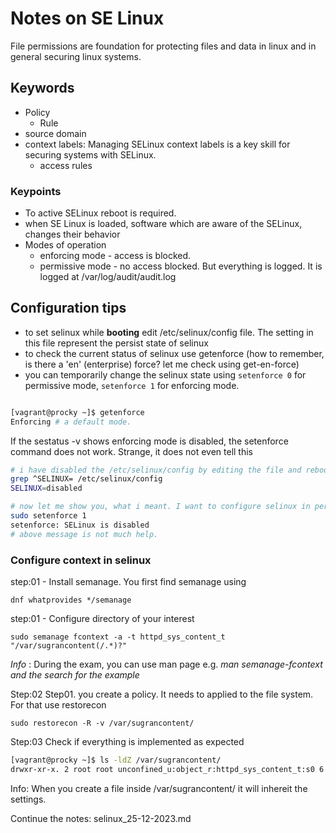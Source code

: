 # Notes on SE Linux

File permissions are foundation for protecting files and data in linux and in general securing linux systems.

## Keywords

- Policy
  - Rule
- source domain
- context labels: Managing SELinux context labels is a key skill for securing systems with SELinux.
  - access rules

### Keypoints

- To active SELinux reboot is required.
- when SE Linux is loaded, software which are aware of the SELinux, changes their behavior
- Modes of operation
  - enforcing mode - access is blocked.
  - permissive mode - no access blocked. But everything is logged. It is logged at /var/log/audit/audit.log

## Configuration tips

- to set selinux while **booting** edit /etc/selinux/config file. The setting in this file represent the persist state of selinux
- to check the current status of selinux use getenforce (how to remember, is there a 'en' (enterprise) force? let me check using get-en-force)
- you can temporarily change the selinux state using `setenforce 0` for permissive mode, `setenforce 1` for enforcing mode.

```bash

[vagrant@procky ~]$ getenforce 
Enforcing # a default mode.

```

If the sestatus -v shows enforcing mode is disabled, the setenforce command does not work. Strange, it does not even tell this

```bash
# i have disabled the /etc/selinux/config by editing the file and reboot the server
grep ^SELINUX= /etc/selinux/config 
SELINUX=disabled

# now let me show you, what i meant. I want to configure selinux in permissive mode
sudo setenforce 1
setenforce: SELinux is disabled
# above message is not much help.
```

### Configure context in selinux

step:01 - Install semanage. You first find semanage using

`dnf whatprovides */semanage`

step:01 - Configure directory of your interest

`sudo semanage fcontext -a -t httpd_sys_content_t "/var/sugrancontent(/.*)?"`

*Info* : During the exam, you can use man page e.g.
*man semanage-fcontext and the search for the example*

Step:02 Step01. you create a policy. It needs to applied to the file system. For that use restorecon

`sudo restorecon -R -v /var/sugrancontent/`

Step:03 Check if everything is implemented as expected

```bash
[vagrant@procky ~]$ ls -ldZ /var/sugrancontent/
drwxr-xr-x. 2 root root unconfined_u:object_r:httpd_sys_content_t:s0 6 Dec 24 19:59 /var/sugrancontent/
```

Info: When you create a file inside /var/sugrancontent/ it will inhereit the settings.

Continue the notes: selinux_25-12-2023.md
